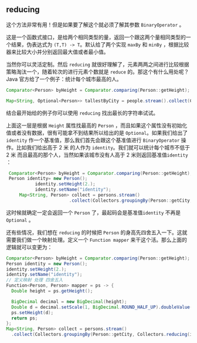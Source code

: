 ## reducing

这个方法非常有用！但是如果要了解这个就必须了解其参数 `BinaryOperator` 。

这是一个函数式接口，是给两个相同类型的量，返回一个跟这两个量相同类型的一个结果，伪表达式为 `(T,T) -> T`。默认给了两个实现 `maxBy` 和 `minBy` ，根据比较器来比较大小并分别返回最大值或者最小值。

当然你可以灵活定制。然后 `reducing` 就很好理解了，元素两两之间进行比较根据策略淘汰一个，随着轮次的进行元素个数就是 `reduce` 的。那这个有什么用处呢？Java 官方给了一个例子：统计每个城市最高的人。

```java
Comparator<Person> byHeight = Comparator.comparing(Person::getHeight);

Map<String, Optional<Person>> tallestByCity = people.stream().collect(Collectors.groupingBy(Person::getCity, Collectors.reducing(BinaryOperator.maxBy(byHeight))));

```

结合最开始给的例子你可以使用 `reducing` 找出最长的字符串试试。

上面这一层是根据 `Height` 属性找最高的 `Person` ，而且如果这个属性没有初始化值或者没有数据，很有可能拿不到结果所以给出的是 `Optional`。如果我们给出了 `identity` 作一个基准值，那么我们首先会跟这个基准值进行 `BinaryOperator` 操作。比如我们给出高于 2 米 的人作为 `identity`。我们就可以统计每个城市不低于 2 米 而且最高的那个人，当然如果该城市没有人高于 2 米则返回基准值`identity` ：

```java
 Comparator<Person> byHeight = Comparator.comparing(Person::getHeight);
 Person identity= new Person();
           identity.setHeight(2.);
           identity.setName("identity");
     Map<String, Person> collect = persons.stream()
                        .collect(Collectors.groupingBy(Person::getCity, Collectors.reducing(identity, BinaryOperator.maxBy(byHeight))));
```

这时候就确定一定会返回一个 `Person` 了，最起码会是基准值`identity` 不再是 `Optional` 。

还有些情况，我们想在 `reducing` 的时候把 `Person` 的身高先四舍五入一下。这就需要我们做一个映射处理。定义一个 `Function mapper` 来干这个活。那么上面的逻辑就可以变更为：

```java
Comparator<Person> byHeight = Comparator.comparing(Person::getHeight);
Person identity = new Person();
identity.setHeight(2.);
identity.setName("identity");
// 定义映射 处理 四舍五入
Function<Person, Person> mapper = ps -> {
  Double height = ps.getHeight();

  BigDecimal decimal = new BigDecimal(height);
  Double d = decimal.setScale(1, BigDecimal.ROUND_HALF_UP).doubleValue();
  ps.setHeight(d);
  return ps;
};
Map<String, Person> collect = persons.stream()
  .collect(Collectors.groupingBy(Person::getCity, Collectors.reducing(identity, mapper, BinaryOperator.maxBy(byHeight))));
```


